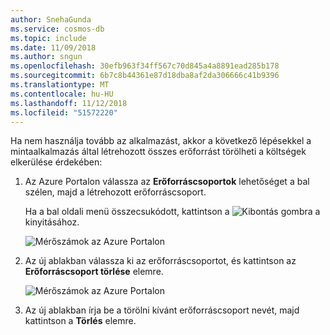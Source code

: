 ```yaml
---
author: SnehaGunda
ms.service: cosmos-db
ms.topic: include
ms.date: 11/09/2018
ms.author: sngun
ms.openlocfilehash: 30efb963f34ff567c70d845a4a8891ead285b178
ms.sourcegitcommit: 6b7c8b44361e87d18dba8af2da306666c41b9396
ms.translationtype: MT
ms.contentlocale: hu-HU
ms.lasthandoff: 11/12/2018
ms.locfileid: "51572220"
---
```

Ha nem használja tovább az alkalmazást, akkor a következő lépésekkel a mintaalkalmazás által létrehozott összes erőforrást törölheti a költségek elkerülése érdekében:

1. Az Azure Portalon válassza az **Erőforráscsoportok** lehetőséget a bal szélen, majd a létrehozott erőforráscsoport.  

    Ha a bal oldali menü összecsukódott, kattintson a ![Kibontás gombra](./media/cosmos-db-delete-resource-group/expand.png) a kinyitásához.

   ![Mérőszámok az Azure Portalon](./media/cosmos-db-delete-resource-group/delete-resources-select.png)

2. Az új ablakban válassza ki az erőforráscsoportot, és kattintson az **Erőforráscsoport törlése** elemre.

   ![Mérőszámok az Azure Portalon](./media/cosmos-db-delete-resource-group/delete-resources.png)   

3. Az új ablakban írja be a törölni kívánt erőforráscsoport nevét, majd kattintson a **Törlés**  elemre.

